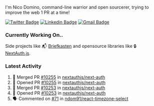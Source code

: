 
I'm Nico Domino, command-line warrior and open sourcerer, trying to improve the web 1 PR at a time!

[![Twitter Badge](https://img.shields.io/badge/-@ndom91-1ca0f1?style=flat-square&labelColor=1ca0f1&logo=twitter&logoColor=white&link=https://twitter.com/ndom91)](https://twitter.com/ndom91) [![Linkedin Badge](https://img.shields.io/badge/-ndom91-blue?style=flat-square&logo=Linkedin&logoColor=white&link=https://www.linkedin.com/in/ndom91/)](https://www.linkedin.com/in/ndom91/) [![Gmail Badge](https://img.shields.io/badge/-yo@ndo.dev-c14438?style=flat-square&logo=mail.ru&logoColor=white&link=mailto:yo@ndo.dev)](mailto:yo@ndo.dev)

### Currently Working On..

Side projects like 📬 [Briefkasten](https://briefkastenhq.com) and opensource libraries like 🔒 [NextAuth.js](https://github.com/nextauthjs/next-auth).

<!--START_SECTION_PROFILE_VIEWS:readme-info-->
<!--END_SECTION_PROFILE_VIEWS:readme-info-->

<!--START_SECTION_DAILY_COMMIT:readme-info-->
<!--END_SECTION_DAILY_COMMIT:readme-info-->

<!--START_SECTION_WEEKLY_COMMIT:readme-info-->
<!--END_SECTION_WEEKLY_COMMIT:readme-info-->

### Latest Activity

<!--START_SECTION:activity-->
1. 🎉 Merged PR [#10255](https://github.com/nextauthjs/next-auth/pull/10255) in [nextauthjs/next-auth](https://github.com/nextauthjs/next-auth)
2. 💪 Opened PR [#10255](https://github.com/nextauthjs/next-auth/pull/10255) in [nextauthjs/next-auth](https://github.com/nextauthjs/next-auth)
3. 🎉 Merged PR [#10253](https://github.com/nextauthjs/next-auth/pull/10253) in [nextauthjs/next-auth](https://github.com/nextauthjs/next-auth)
4. 💪 Opened PR [#10253](https://github.com/nextauthjs/next-auth/pull/10253) in [nextauthjs/next-auth](https://github.com/nextauthjs/next-auth)
5. 🗣 Commented on [#71](https://github.com/ndom91/react-timezone-select/issues/71#issuecomment-1985222734) in [ndom91/react-timezone-select](https://github.com/ndom91/react-timezone-select)
<!--END_SECTION:activity-->
